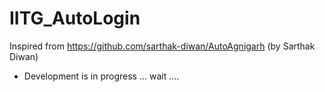 # IITG_AutoLogin
Inspired from <https://github.com/sarthak-diwan/AutoAgnigarh> (by Sarthak Diwan)

- Development is in progress ... wait ....